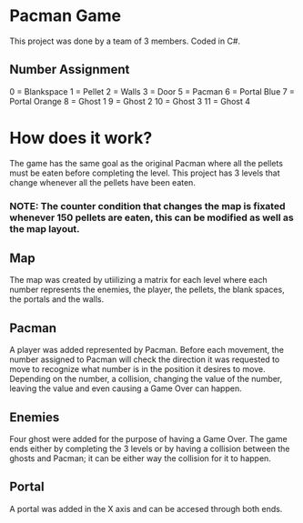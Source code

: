 # Pacman Game
This project was done by a team of 3 members. Coded in C#.

## Number Assignment
0 = Blankspace
1 = Pellet
2 = Walls
3 = Door
5 = Pacman
6 = Portal Blue
7 = Portal Orange
8 = Ghost 1
9 = Ghost 2
10 = Ghost 3
11 = Ghost 4


# How does it work?
The game has the same goal as the original Pacman where all the pellets must be eaten before completing the level.
This project has 3 levels that change whenever all the pellets have been eaten.
### NOTE: The counter condition that changes the map is fixated whenever 150 pellets are eaten, this can be modified as well as the map layout.

## Map
The map was created by utiilizing a matrix for each level where each number represents the enemies, the player, the pellets, the blank spaces, the portals and the walls.

## Pacman
A player was added represented by Pacman. Before each movement, the number assigned to Pacman will check the direction it was requested to move to recognize what number is in the position it desires to move. Depending on the number, a collision, changing the value of the number, leaving the value and even causing a Game Over can happen.

## Enemies
Four ghost were added for the purpose of having a Game Over.
The game ends either by completing the 3 levels or by having a collision between the ghosts and Pacman; it can be either way the collision for it to happen.

## Portal
A portal was added in the X axis and can be accesed through both ends.

